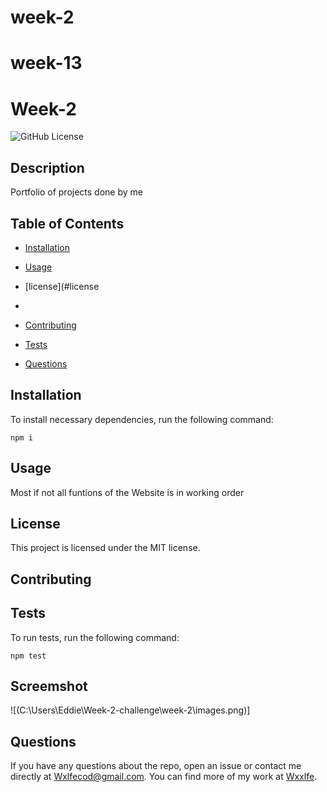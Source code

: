 # week-2
# week-13
# Week-2
![GitHub License](https://img.shields.io/badge/license-${license}-blue.svg)

## Description

Portfolio of projects done by me

## Table of Contents 

* [Installation](#installation)

* [Usage](#usage)

* [license](#license
*
* [Contributing](#contributing)

* [Tests](#tests)

* [Questions](#questions)

## Installation

To install necessary dependencies, run the following command:

```
npm i
```

## Usage

Most if not all funtions of the Website is in working order

## License

This project is licensed under the MIT license.
  
## Contributing



## Tests

To run tests, run the following command:

```
npm test
```
## Screemshot
![(C:\Users\Eddie\Week-2-challenge\week-2\images\.png)]

## Questions

If you have any questions about the repo, open an issue or contact me directly at Wxlfecod@gmail.com. You can find more of my work at [Wxxlfe](https://github.com/Wxxlfe/).

